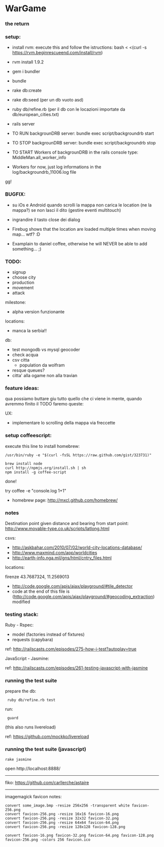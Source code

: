 # WarGame 
### the return

### setup:

- install rvm: 
    execute this and follow the istructions:
      bash < <(curl -s https://rvm.beginrescueend.com/install/rvm)

- rvm install 1.9.2
- gem i bundler
- bundle
- rake db:create
- rake db:seed (per un db vuoto asd)
- ruby db/refine.rb  (per il db con le locazioni importate da db/european_cities.txt)
- rails server


- TO RUN backgrounDRB server:
 bundle exec script/backgroundrb start
- TO STOP backgrounDRB server:
 bundle exec script/backgroundrb stop
 
- TO START Workers of backgrounDRB in the rails console type:
  MiddleMan.all_worker_info
  
- Workers for now, just log informations in the log/backgroundrb_11006.log file

gg!
### BUGFIX:

- su iOs e Android quando scrolli la mappa non carica le location (ne la mappa?) se non lasci il dito (gestire eventi multitouch)

- ingrandire il tasto close dei dialog

- Firebug shows that the location are loaded multiple times when moving map... wtf? :D

- Examplain to daniel coffee, otherwise he will NEVER be able to add something... ;)

### TODO:

- signup
- choose city
- production
- movement
- attack

milestone:

- alpha version funzionante

locations:

- manca la serbia!!

db:

- test mongodb vs mysql geocoder
- check acqua
- csv citta
  - population da wolfram
- resque queues?
- citta' alla ogame non alla travian


### feature ideas:

qua possiamo buttare giu tutto quello che ci viene in mente, quando avremmo finito il TODO faremo queste:


UX:

- implementare lo scrolling della mappa via freccette


### setup coffeescript:

execute this line to install homebrew:

    /usr/bin/ruby -e "$(curl -fsSL https://raw.github.com/gist/323731)"

    brew install node
    curl http://npmjs.org/install.sh | sh
    npm install -g coffee-script

done!

try coffee -e "console.log 1+1"

- homebrew page: http://mxcl.github.com/homebrew/


### notes

Destination point given distance and bearing from start point:
http://www.movable-type.co.uk/scripts/latlong.html 


csvs:
- http://askbahar.com/2010/07/02/world-city-locations-database/
- http://www.maxmind.com/app/worldcities
- http://earth-info.nga.mil/gns/html/cntry_files.html

locations:

firenze
43.7687324, 11.2569013


- http://code.google.com/apis/ajax/playground/#tile_detector
- code at the end of this file is (http://code.google.com/apis/ajax/playground/#geocoding_extraction) modified

### testing stack:

Ruby - Rspec:
  
- model (factories instead of fixtures)
- requests (capybara)

ref: http://railscasts.com/episodes/275-how-i-test?autoplay=true

JavaScript - Jasmine:

ref: http://railscasts.com/episodes/261-testing-javascript-with-jasmine

### running the test suite

prepare the db:

     ruby db/refine.rb test

run:

     guard 

(this also runs livereload)

ref: https://github.com/mockko/livereload


### running the test suite (javascript)

    rake jasmine

open http://localhost:8888/



-----

fiko: https://github.com/carllerche/astaire

--- 

imagemagick favicon notes:
   
    convert some_image.bmp -resize 256x256 -transparent white favicon-256.png
    convert favicon-256.png -resize 16x16 favicon-16.png
    convert favicon-256.png -resize 32x32 favicon-32.png
    convert favicon-256.png -resize 64x64 favicon-64.png
    convert favicon-256.png -resize 128x128 favicon-128.png
    
    convert favicon-16.png favicon-32.png favicon-64.png favicon-128.png favicon-256.png -colors 256 favicon.ico